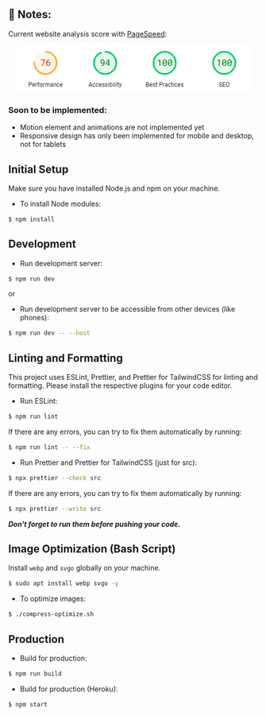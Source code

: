 ## 📌 Notes:

Current website analysis score with [PageSpeed](https://pagespeed.web.dev/):

<div align='center'>

![Optimization](./src/assets/readme/pagespeed.png)

</div>

### Soon to be implemented:

-   Motion element and animations are not implemented yet
-   Responsive design has only been implemented for mobile and desktop, not for tablets

## Initial Setup

Make sure you have installed Node.js and npm on your machine.

-   To install Node modules:

```bash
$ npm install
```

## Development

-   Run development server:

```bash
$ npm run dev
```

or

-   Run development server to be accessible from other devices (like phones):

```bash
$ npm run dev -- --host
```

## Linting and Formatting

This project uses ESLint, Prettier, and Prettier for TailwindCSS for linting and formatting. Please install the respective plugins for your code editor.

-   Run ESLint:

```bash
$ npm run lint
```

If there are any errors, you can try to fix them automatically by running:

```bash
$ npm run lint -- --fix
```

-   Run Prettier and Prettier for TailwindCSS (just for src):

```bash
$ npx prettier --check src
```

If there are any errors, you can try to fix them automatically by running:

```bash
$ npx prettier --write src
```

**_Don't forget to run them before pushing your code._**

## Image Optimization (Bash Script)

Install `webp` and `svgo` globally on your machine.

```bash
$ sudo apt install webp svgo -y
```

-   To optimize images:

```bash
$ ./compress-optimize.sh
```

## Production

-   Build for production:

```bash
$ npm run build
```

-   Build for production (Heroku):

```bash
$ npm start
```
